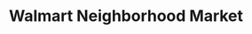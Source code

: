 ---
title: "Walmart Neighborhood Market"
url: /springdale/walmart-neighborhood-market-east-robinson-avenue/
shop: supermarket
---